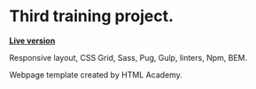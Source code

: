 # Third training project.
<strong><a href="https://fairlytales.github.io/projects/cat_energy/index.html">Live version</a></strong>

Responsive layout, CSS Grid, Sass, Pug, Gulp, linters, Npm, BEM.

Webpage template created by HTML Academy.
